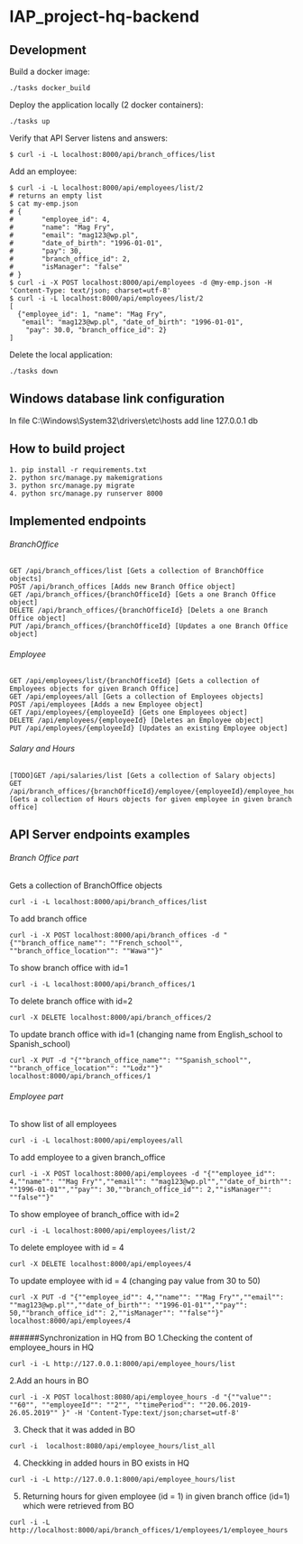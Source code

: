 # IAP_project-hq-backend

## Development
Build a docker image:
```
./tasks docker_build
```

Deploy the application locally (2 docker containers):
```
./tasks up
```

Verify that API Server listens and answers:
```
$ curl -i -L localhost:8000/api/branch_offices/list
```

Add an employee:
```
$ curl -i -L localhost:8000/api/employees/list/2
# returns an empty list
$ cat my-emp.json
# {
#       "employee_id": 4,
#       "name": "Mag Fry",
#       "email": "mag123@wp.pl",
#       "date_of_birth": "1996-01-01",
#       "pay": 30,
#       "branch_office_id": 2,
#       "isManager": "false"
# }
$ curl -i -X POST localhost:8000/api/employees -d @my-emp.json -H 'Content-Type: text/json; charset=utf-8'
$ curl -i -L localhost:8000/api/employees/list/2
[
  {"employee_id": 1, "name": "Mag Fry", 
   "email": "mag123@wp.pl", "date_of_birth": "1996-01-01",
    "pay": 30.0, "branch_office_id": 2}
]
```

Delete the local application:
```
./tasks down
```
## Windows database link configuration

In file C:\Windows\System32\drivers\etc\hosts add line
127.0.0.1       db

## How to build project
```
1. pip install -r requirements.txt
2. python src/manage.py makemigrations
3. python src/manage.py migrate 
4. python src/manage.py runserver 8000
```

## Implemented endpoints

###### BranchOffice
```
GET /api/branch_offices/list [Gets a collection of BranchOffice objects]
POST /api/branch_offices [Adds new Branch Office object]
GET /api/branch_offices/{branchOfficeId} [Gets a one Branch Office object]
DELETE /api/branch_offices/{branchOfficeId} [Delets a one Branch Office object]
PUT /api/branch_offices/{branchOfficeId} [Updates a one Branch Office object]
```

###### Employee
```
GET /api/employees/list/{branchOfficeId} [Gets a collection of Employees objects for given Branch Office]
GET /api/employees/all [Gets a collection of Employees objects]
POST /api/employees [Adds a new Employee object]
GET /api/employees/{employeeId} [Gets one Employees object]
DELETE /api/employees/{employeeId} [Deletes an Employee object]
PUT /api/employees/{employeeId} [Updates an existing Employee object]
```
###### Salary and Hours
```
[TODO]GET /api/salaries/list [Gets a collection of Salary objects]
GET /api/branch_offices/{branchOfficeId}/employee/{employeeId}/employee_hours [Gets a collection of Hours objects for given employee in given branch office]
```

## API Server endpoints examples

###### Branch Office part
Gets a collection of BranchOffice objects
```
curl -i -L localhost:8000/api/branch_offices/list
```
To add branch office 
```
curl -i -X POST localhost:8000/api/branch_offices -d "{""branch_office_name"": ""French_school"", ""branch_office_location"": ""Wawa""}"
```
To show branch office with id=1
```
curl -i -L localhost:8000/api/branch_offices/1
```
To delete branch office with id=2
```
curl -X DELETE localhost:8000/api/branch_offices/2
```
To update branch office with id=1 (changing name from English_school to Spanish_school)
```
curl -X PUT -d "{""branch_office_name"": ""Spanish_school"", ""branch_office_location"": ""Lodz""}" localhost:8000/api/branch_offices/1
```

###### Employee part
To show list of all employees
```
curl -i -L localhost:8000/api/employees/all
```
To add employee to a given branch_office
```
curl -i -X POST localhost:8000/api/employees -d "{""employee_id"": 4,""name"": ""Mag Fry"",""email"": ""mag123@wp.pl"",""date_of_birth"": ""1996-01-01"",""pay"": 30,""branch_office_id"": 2,""isManager"": ""false""}"
```
To show employee of branch_office with id=2
```
curl -i -L localhost:8000/api/employees/list/2
```
To delete employee with id = 4
```
curl -X DELETE localhost:8000/api/employees/4
```
To update employee with id = 4 (changing pay value from 30 to 50)
```
curl -X PUT -d "{""employee_id"": 4,""name"": ""Mag Fry"",""email"": ""mag123@wp.pl"",""date_of_birth"": ""1996-01-01"",""pay"": 50,""branch_office_id"": 2,""isManager"": ""false""}" localhost:8000/api/employees/4
```

######Synchronization in HQ from BO
1.Checking the content of employee_hours in HQ
```
curl -i -L http://127.0.0.1:8000/api/employee_hours/list
```
2.Add an hours in BO
```
curl -i -X POST localhost:8080/api/employee_hours -d "{""value"": ""60"", ""employeeId"": ""2"", ""timePeriod"": ""20.06.2019-26.05.2019"" }" -H 'Content-Type:text/json;charset=utf-8'
```
3. Check that it was added in BO
```
curl -i  localhost:8080/api/employee_hours/list_all
```
4. Checkking in added hours in BO exists in HQ
```
curl -i -L http://127.0.0.1:8000/api/employee_hours/list
```
5. Returning hours for given employee (id = 1) in given branch office (id=1) which were retrieved from BO
```
curl -i -L http://localhost:8000/api/branch_offices/1/employees/1/employee_hours
```
